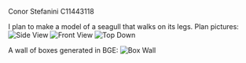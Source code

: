 Conor Stefanini
C11443118

I plan to make a model of a seagull that walks on its legs.
Plan pictures:
![Side View](https://raw.githubusercontent.com/ConorStefanini/BGE/Assignment/Logo/sideView.jpg)
![Front View](https://raw.githubusercontent.com/ConorStefanini/BGE/Assignment/Logo/frontView.jpg)
![Top Down](https://raw.githubusercontent.com/ConorStefanini/BGE/Assignment/Logo/topDown.jpg)

A wall of boxes generated in BGE:
![Box Wall](https://raw.githubusercontent.com/ConorStefanini/BGE/Assignment/Logo/generatedWall.jpg)

